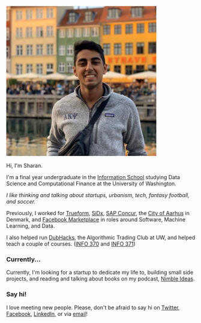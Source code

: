 ---
---

<img id="portrait" src="/assets/me.jpg" alt="Headshot: Sharan Jhangiani">

Hi, I'm Sharan. 

I'm a final year undergraduate in the [Information School](https://ischool.uw.edu/) studying Data Science and Computational Finance at the University of Washington. 

_I like thinking and talking about startups, urbanism, tech, fantasy football, and soccer._

Previously, I worked for [Trueform](https://trueform.io), [SiDx](https://www.sidx.com), [SAP Concur](https://concur.com), the [City of Aarhus](https://www.aakb.dk/bibliotek/itk) in Denmark, and [Facebook Marketplace](https://www.facebook.com/marketplace/) in roles around Software, Machine Learning, and Data. 

I also helped run [DubHacks](https://dubhacks.co), the Algorithmic Trading Club at UW, and helped teach a couple of courses. ([INFO 370](https://myplan.uw.edu/course/#/courses/INFO370) and [INFO 371](https://myplan.uw.edu/course/#/courses/INFO371))

### Currently...
    
Currently, I'm looking for a startup to dedicate my life to, building small side projects, and reading and talking about books on my podcast, [Nimble Ideas](https://nimbleideas.show).

### Say hi!

I love meeting new people. Please, don't be afraid to say hi on [Twitter](https://twitter.com/sjhangiani12), [Facebook](https://www.facebook.com/sharan.jhangiani), [LinkedIn](https://www.linkedin.com/in/sharanjhangiani/), or via [email](mailto:sharan@uw.edu)!